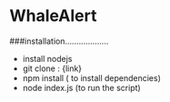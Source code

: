 # WhaleAlert
###installation................... 
- install nodejs
- git clone : {link}
- npm install ( to install dependencies)
- node index.js (to run the script)
